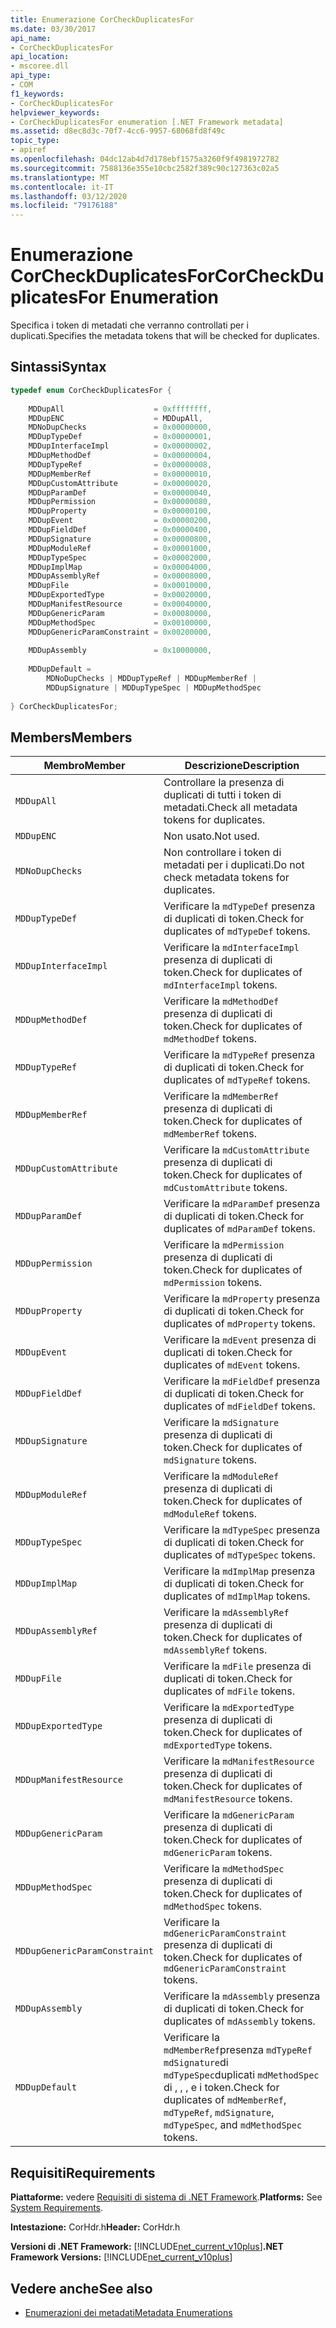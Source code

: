 ```yaml
---
title: Enumerazione CorCheckDuplicatesFor
ms.date: 03/30/2017
api_name:
- CorCheckDuplicatesFor
api_location:
- mscoree.dll
api_type:
- COM
f1_keywords:
- CorCheckDuplicatesFor
helpviewer_keywords:
- CorCheckDuplicatesFor enumeration [.NET Framework metadata]
ms.assetid: d8ec8d3c-70f7-4cc6-9957-68068fd8f49c
topic_type:
- apiref
ms.openlocfilehash: 04dc12ab4d7d178ebf1575a3260f9f4981972782
ms.sourcegitcommit: 7588136e355e10cbc2582f389c90c127363c02a5
ms.translationtype: MT
ms.contentlocale: it-IT
ms.lasthandoff: 03/12/2020
ms.locfileid: "79176188"
---
```

# <a name="corcheckduplicatesfor-enumeration"></a><span data-ttu-id="b53e0-102">Enumerazione CorCheckDuplicatesFor</span><span class="sxs-lookup"><span data-stu-id="b53e0-102">CorCheckDuplicatesFor Enumeration</span></span>
<span data-ttu-id="b53e0-103">Specifica i token di metadati che verranno controllati per i duplicati.</span><span class="sxs-lookup"><span data-stu-id="b53e0-103">Specifies the metadata tokens that will be checked for duplicates.</span></span>  
  
## <a name="syntax"></a><span data-ttu-id="b53e0-104">Sintassi</span><span class="sxs-lookup"><span data-stu-id="b53e0-104">Syntax</span></span>  
  
```cpp  
typedef enum CorCheckDuplicatesFor {  
  
    MDDupAll                    = 0xffffffff,  
    MDDupENC                    = MDDupAll,  
    MDNoDupChecks               = 0x00000000,  
    MDDupTypeDef                = 0x00000001,  
    MDDupInterfaceImpl          = 0x00000002,  
    MDDupMethodDef              = 0x00000004,  
    MDDupTypeRef                = 0x00000008,  
    MDDupMemberRef              = 0x00000010,  
    MDDupCustomAttribute        = 0x00000020,  
    MDDupParamDef               = 0x00000040,  
    MDDupPermission             = 0x00000080,  
    MDDupProperty               = 0x00000100,  
    MDDupEvent                  = 0x00000200,  
    MDDupFieldDef               = 0x00000400,  
    MDDupSignature              = 0x00000800,  
    MDDupModuleRef              = 0x00001000,  
    MDDupTypeSpec               = 0x00002000,  
    MDDupImplMap                = 0x00004000,  
    MDDupAssemblyRef            = 0x00008000,  
    MDDupFile                   = 0x00010000,  
    MDDupExportedType           = 0x00020000,  
    MDDupManifestResource       = 0x00040000,  
    MDDupGenericParam           = 0x00080000,  
    MDDupMethodSpec             = 0x00100000,  
    MDDupGenericParamConstraint = 0x00200000,  
  
    MDDupAssembly               = 0x10000000,  
  
    MDDupDefault =
        MDNoDupChecks | MDDupTypeRef | MDDupMemberRef |
        MDDupSignature | MDDupTypeSpec | MDDupMethodSpec  
  
} CorCheckDuplicatesFor;  
```  
  
## <a name="members"></a><span data-ttu-id="b53e0-105">Members</span><span class="sxs-lookup"><span data-stu-id="b53e0-105">Members</span></span>  
  
|<span data-ttu-id="b53e0-106">Membro</span><span class="sxs-lookup"><span data-stu-id="b53e0-106">Member</span></span>|<span data-ttu-id="b53e0-107">Descrizione</span><span class="sxs-lookup"><span data-stu-id="b53e0-107">Description</span></span>|  
|------------|-----------------|  
|`MDDupAll`|<span data-ttu-id="b53e0-108">Controllare la presenza di duplicati di tutti i token di metadati.</span><span class="sxs-lookup"><span data-stu-id="b53e0-108">Check all metadata tokens for duplicates.</span></span>|  
|`MDDupENC`|<span data-ttu-id="b53e0-109">Non usato.</span><span class="sxs-lookup"><span data-stu-id="b53e0-109">Not used.</span></span>|  
|`MDNoDupChecks`|<span data-ttu-id="b53e0-110">Non controllare i token di metadati per i duplicati.</span><span class="sxs-lookup"><span data-stu-id="b53e0-110">Do not check metadata tokens for duplicates.</span></span>|  
|`MDDupTypeDef`|<span data-ttu-id="b53e0-111">Verificare la `mdTypeDef` presenza di duplicati di token.</span><span class="sxs-lookup"><span data-stu-id="b53e0-111">Check for duplicates of `mdTypeDef` tokens.</span></span>|  
|`MDDupInterfaceImpl`|<span data-ttu-id="b53e0-112">Verificare la `mdInterfaceImpl` presenza di duplicati di token.</span><span class="sxs-lookup"><span data-stu-id="b53e0-112">Check for duplicates of `mdInterfaceImpl` tokens.</span></span>|  
|`MDDupMethodDef`|<span data-ttu-id="b53e0-113">Verificare la `mdMethodDef` presenza di duplicati di token.</span><span class="sxs-lookup"><span data-stu-id="b53e0-113">Check for duplicates of `mdMethodDef` tokens.</span></span>|  
|`MDDupTypeRef`|<span data-ttu-id="b53e0-114">Verificare la `mdTypeRef` presenza di duplicati di token.</span><span class="sxs-lookup"><span data-stu-id="b53e0-114">Check for duplicates of `mdTypeRef` tokens.</span></span>|  
|`MDDupMemberRef`|<span data-ttu-id="b53e0-115">Verificare la `mdMemberRef` presenza di duplicati di token.</span><span class="sxs-lookup"><span data-stu-id="b53e0-115">Check for duplicates of `mdMemberRef` tokens.</span></span>|  
|`MDDupCustomAttribute`|<span data-ttu-id="b53e0-116">Verificare la `mdCustomAttribute` presenza di duplicati di token.</span><span class="sxs-lookup"><span data-stu-id="b53e0-116">Check for duplicates of `mdCustomAttribute` tokens.</span></span>|  
|`MDDupParamDef`|<span data-ttu-id="b53e0-117">Verificare la `mdParamDef` presenza di duplicati di token.</span><span class="sxs-lookup"><span data-stu-id="b53e0-117">Check for duplicates of `mdParamDef` tokens.</span></span>|  
|`MDDupPermission`|<span data-ttu-id="b53e0-118">Verificare la `mdPermission` presenza di duplicati di token.</span><span class="sxs-lookup"><span data-stu-id="b53e0-118">Check for duplicates of `mdPermission` tokens.</span></span>|  
|`MDDupProperty`|<span data-ttu-id="b53e0-119">Verificare la `mdProperty` presenza di duplicati di token.</span><span class="sxs-lookup"><span data-stu-id="b53e0-119">Check for duplicates of `mdProperty` tokens.</span></span>|  
|`MDDupEvent`|<span data-ttu-id="b53e0-120">Verificare la `mdEvent` presenza di duplicati di token.</span><span class="sxs-lookup"><span data-stu-id="b53e0-120">Check for duplicates of `mdEvent` tokens.</span></span>|  
|`MDDupFieldDef`|<span data-ttu-id="b53e0-121">Verificare la `mdFieldDef` presenza di duplicati di token.</span><span class="sxs-lookup"><span data-stu-id="b53e0-121">Check for duplicates of `mdFieldDef` tokens.</span></span>|  
|`MDDupSignature`|<span data-ttu-id="b53e0-122">Verificare la `mdSignature` presenza di duplicati di token.</span><span class="sxs-lookup"><span data-stu-id="b53e0-122">Check for duplicates of `mdSignature` tokens.</span></span>|  
|`MDDupModuleRef`|<span data-ttu-id="b53e0-123">Verificare la `mdModuleRef` presenza di duplicati di token.</span><span class="sxs-lookup"><span data-stu-id="b53e0-123">Check for duplicates of `mdModuleRef` tokens.</span></span>|  
|`MDDupTypeSpec`|<span data-ttu-id="b53e0-124">Verificare la `mdTypeSpec` presenza di duplicati di token.</span><span class="sxs-lookup"><span data-stu-id="b53e0-124">Check for duplicates of `mdTypeSpec` tokens.</span></span>|  
|`MDDupImplMap`|<span data-ttu-id="b53e0-125">Verificare la `mdImplMap` presenza di duplicati di token.</span><span class="sxs-lookup"><span data-stu-id="b53e0-125">Check for duplicates of `mdImplMap` tokens.</span></span>|  
|`MDDupAssemblyRef`|<span data-ttu-id="b53e0-126">Verificare la `mdAssemblyRef` presenza di duplicati di token.</span><span class="sxs-lookup"><span data-stu-id="b53e0-126">Check for duplicates of `mdAssemblyRef` tokens.</span></span>|  
|`MDDupFile`|<span data-ttu-id="b53e0-127">Verificare la `mdFile` presenza di duplicati di token.</span><span class="sxs-lookup"><span data-stu-id="b53e0-127">Check for duplicates of `mdFile` tokens.</span></span>|  
|`MDDupExportedType`|<span data-ttu-id="b53e0-128">Verificare la `mdExportedType` presenza di duplicati di token.</span><span class="sxs-lookup"><span data-stu-id="b53e0-128">Check for duplicates of `mdExportedType` tokens.</span></span>|  
|`MDDupManifestResource`|<span data-ttu-id="b53e0-129">Verificare la `mdManifestResource` presenza di duplicati di token.</span><span class="sxs-lookup"><span data-stu-id="b53e0-129">Check for duplicates of `mdManifestResource` tokens.</span></span>|  
|`MDDupGenericParam`|<span data-ttu-id="b53e0-130">Verificare la `mdGenericParam` presenza di duplicati di token.</span><span class="sxs-lookup"><span data-stu-id="b53e0-130">Check for duplicates of `mdGenericParam` tokens.</span></span>|  
|`MDDupMethodSpec`|<span data-ttu-id="b53e0-131">Verificare la `mdMethodSpec` presenza di duplicati di token.</span><span class="sxs-lookup"><span data-stu-id="b53e0-131">Check for duplicates of `mdMethodSpec` tokens.</span></span>|  
|`MDDupGenericParamConstraint`|<span data-ttu-id="b53e0-132">Verificare la `mdGenericParamConstraint` presenza di duplicati di token.</span><span class="sxs-lookup"><span data-stu-id="b53e0-132">Check for duplicates of `mdGenericParamConstraint` tokens.</span></span>|  
|`MDDupAssembly`|<span data-ttu-id="b53e0-133">Verificare la `mdAssembly` presenza di duplicati di token.</span><span class="sxs-lookup"><span data-stu-id="b53e0-133">Check for duplicates of `mdAssembly` tokens.</span></span>|  
|`MDDupDefault`|<span data-ttu-id="b53e0-134">Verificare la `mdMemberRef`presenza `mdTypeRef` `mdSignature`di `mdTypeSpec`duplicati `mdMethodSpec` di , , , e i token.</span><span class="sxs-lookup"><span data-stu-id="b53e0-134">Check for duplicates of `mdMemberRef`, `mdTypeRef`, `mdSignature`, `mdTypeSpec`, and `mdMethodSpec` tokens.</span></span>|  
  
## <a name="requirements"></a><span data-ttu-id="b53e0-135">Requisiti</span><span class="sxs-lookup"><span data-stu-id="b53e0-135">Requirements</span></span>  
 <span data-ttu-id="b53e0-136">**Piattaforme:** vedere [Requisiti di sistema di .NET Framework](../../../../docs/framework/get-started/system-requirements.md).</span><span class="sxs-lookup"><span data-stu-id="b53e0-136">**Platforms:** See [System Requirements](../../../../docs/framework/get-started/system-requirements.md).</span></span>  
  
 <span data-ttu-id="b53e0-137">**Intestazione:** CorHdr.h</span><span class="sxs-lookup"><span data-stu-id="b53e0-137">**Header:** CorHdr.h</span></span>  
  
 <span data-ttu-id="b53e0-138">**Versioni di .NET Framework:** [!INCLUDE[net_current_v10plus](../../../../includes/net-current-v10plus-md.md)]</span><span class="sxs-lookup"><span data-stu-id="b53e0-138">**.NET Framework Versions:** [!INCLUDE[net_current_v10plus](../../../../includes/net-current-v10plus-md.md)]</span></span>  
  
## <a name="see-also"></a><span data-ttu-id="b53e0-139">Vedere anche</span><span class="sxs-lookup"><span data-stu-id="b53e0-139">See also</span></span>

- [<span data-ttu-id="b53e0-140">Enumerazioni dei metadati</span><span class="sxs-lookup"><span data-stu-id="b53e0-140">Metadata Enumerations</span></span>](../../../../docs/framework/unmanaged-api/metadata/metadata-enumerations.md)
